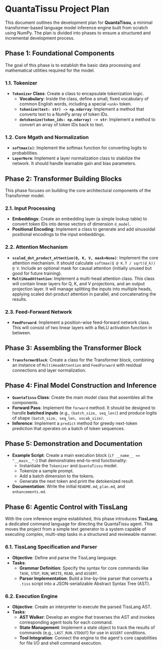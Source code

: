 # QuantaTissu Project Plan

This document outlines the development plan for **QuantaTissu**, a minimal transformer-based language model inference engine built from scratch using NumPy. The plan is divided into phases to ensure a structured and incremental development process.

## Phase 1: Foundational Components

The goal of this phase is to establish the basic data processing and mathematical utilities required for the model.

### 1.1. Tokenizer
-   **`Tokenizer` Class**: Create a class to encapsulate tokenization logic.
    -   **Vocabulary**: Inside the class, define a small, fixed vocabulary of common English words, including a special `<unk>` token.
    -   **`tokenize(text: str) -> np.ndarray`**: Implement a method that converts text to a NumPy array of token IDs.
    -   **`detokenize(token_ids: np.ndarray) -> str`**: Implement a method to convert an array of token IDs back to text.

### 1.2. Core Mgath and Normalization
-   **`softmax(x)`**: Implement the softmax function for converting logits to probabilities.
-   **`LayerNorm`**: Implement a layer normalization class to stabilize the network. It should handle learnable gain and bias parameters.

## Phase 2: Transformer Building Blocks

This phase focuses on building the core architectural components of the Transformer model.

### 2.1. Input Processing
-   **Embeddings**: Create an embedding layer (a simple lookup table) to convert token IDs into dense vectors of dimension `d_model`.
-   **Positional Encoding**: Implement a class to generate and add sinusoidal positional encodings to the input embeddings.

### 2.2. Attention Mechanism

-   **`scaled_dot_product_attention(Q, K, V, mask=None)`**: Implement the core attention mechanism. It should calculate `softmax(Q @ K.T / sqrt(d_k)) @ V`. Include an optional mask for causal attention (initially unused but good for future training).
-   **`MultiHeadAttention`**: Implement a multi-head attention class. This class will contain linear layers for Q, K, and V projections, and an output projection layer. It will manage splitting the inputs into multiple heads, applying scaled dot-product attention in parallel, and concatenating the results.

### 2.3. Feed-Forward Network
-   **`FeedForward`**: Implement a position-wise feed-forward network class. This will consist of two linear layers with a ReLU activation function in between.

## Phase 3: Assembling the Transformer Block

-   **`TransformerBlock`**: Create a class for the Transformer block, combining an instance of `MultiHeadAttention` and `FeedForward` with residual connections and layer normalization.

## Phase 4: Final Model Construction and Inference

-   **`QuantaTissu` Class**: Create the main model class that assembles all the components.
-   **Forward Pass**: Implement the `forward` method. It should be designed to handle **batched inputs** (e.g., `(batch_size, seq_len)`) and produce logits of shape `(batch_size, seq_len, vocab_size)`.
-   **Inference**: Implement a `predict` method for greedy next-token prediction that operates on a batch of token sequences.

## Phase 5: Demonstration and Documentation

-   **Example Script**: Create a main execution block (`if __name__ == "__main__":`) that demonstrates end-to-end functionality:
    -   Instantiate the `Tokenizer` and `QuantaTissu` model.
    -   Tokenize a sample prompt.
    -   Add a batch dimension to the tokens.
    -   Generate the next token and print the detokenized result.
-   **Documentation**: Write the initial `README.md`, `plan.md`, and `enhancements.md`.

## Phase 6: Agentic Control with TissLang

With the core inference engine established, this phase introduces **TissLang**, a dedicated command language for directing the QuantaTissu agent. This moves the project from a simple text generator to a system capable of executing complex, multi-step tasks in a structured and reviewable manner.

### 6.1. TissLang Specification and Parser
-   **Objective**: Define and parse the TissLang language.
-   **Tasks**:
    -   **Grammar Definition**: Specify the syntax for core commands like `TASK`, `STEP`, `RUN`, `WRITE`, `READ`, and `ASSERT`.
    -   **Parser Implementation**: Build a line-by-line parser that converts a `.tiss` script into a JSON-serializable Abstract Syntax Tree (AST).

### 6.2. Execution Engine
-   **Objective**: Create an interpreter to execute the parsed TissLang AST.
-   **Tasks**:
    -   **AST Walker**: Develop an engine that traverses the AST and invokes corresponding agent tools for each command.
    -   **State Management**: Implement a state object to track the results of commands (e.g., `LAST_RUN.STDOUT`) for use in `ASSERT` conditions.
    -   **Tool Integration**: Connect the engine to the agent's core capabilities for file I/O and shell command execution.
